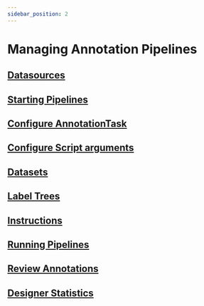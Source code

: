 ```yaml
---
sidebar_position: 2
---
```



# Managing Annotation Pipelines

## [Datasources](/docs/managing_annotation_pipelines/datasources.md)

## [Starting Pipelines](/docs/managing_annotation_pipelines/start_pipeline)

## [Configure AnnotationTask](/docs/managing_annotation_pipelines/start_pipeline#configuring-annotationtasks)

## [Configure Script arguments](/docs/managing_annotation_pipelines/start_pipeline#configuring-annotationtasks#configuring-scripts)

## [Datasets](/docs/managing_annotation_pipelines/datasets.md)

## [Label Trees](/docs/managing_annotation_pipelines/label_trees.md)

## [Instructions](/docs/managing_annotation_pipelines/instructions.md)

## [Running Pipelines](/docs/managing_annotation_pipelines/running_pipelines)

## [Review Annotations](/docs/managing_annotation_pipelines/annotation_review.md)

## [Designer Statistics](/docs/managing_annotation_pipelines/designer_statistics.md) <!-- TODO -->

